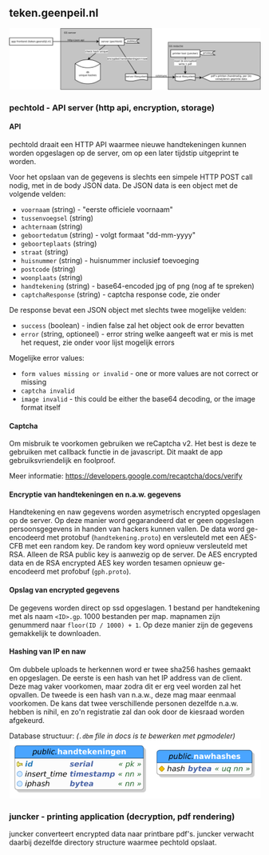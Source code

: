 
## teken.geenpeil.nl

[![Project structuur](docs/structuur.png)](https://raw.githubusercontent.com/GeenPeil/teken/master/docs/structuur.png)

### pechtold - API server (http api, encryption, storage)

#### API

pechtold draait een HTTP API waarmee nieuwe handtekeningen kunnen worden opgeslagen op de server, om op een later tijdstip uitgeprint te worden.

Voor het opslaan van de gegevens is slechts een simpele HTTP POST call nodig, met in de body JSON data. De JSON data is een object met de volgende velden:

 - `voornaam` (string) - "eerste officiele voornaam"
 - `tussenvoegsel` (string)
 - `achternaam` (string)
 - `geboortedatum` (string) - volgt formaat "dd-mm-yyyy"
 - `geboorteplaats` (string)
 - `straat` (string)
 - `huisnummer` (string) - huisnummer inclusief toevoeging
 - `postcode` (string)
 - `woonplaats` (string)
 - `handtekening` (string) - base64-encoded jpg of png (nog af te spreken)
 - `captchaResponse` (string) - captcha response code, zie onder

De response bevat een JSON object met slechts twee mogelijke velden:

 - `success` (boolean) - indien false zal het object ook de error bevatten
 - `error` (string, optioneel) - error string welke aangeeft wat er mis is met het request, zie onder voor lijst mogelijk errors

Mogelijke error values:

 - `form values missing or invalid` - one or more values are not correct or missing
 - `captcha invalid`
 - `image invalid` - this could be either the base64 decoding, or the image format itself

#### Captcha

Om misbruik te voorkomen gebruiken we reCaptcha v2. Het best is deze te gebruiken met callback functie in de javascript. Dit maakt de app gebruiksvriendelijk en foolproof.

Meer informatie: https://developers.google.com/recaptcha/docs/verify

#### Encryptie van handtekeningen en n.a.w. gegevens

Handtekening en naw gegevens worden asymetrisch encrypted opgeslagen op de server. Op deze manier word gegarandeerd dat er geen opgeslagen persoonsgegevens in handen van hackers kunnen vallen.
De data word ge-encodeerd met protobuf (`handtekening.proto`) en versleuteld met een AES-CFB met een random key. De random key word opnieuw versleuteld met RSA. Alleen de RSA public key is aanwezig op de server.
De AES encrypted data en de RSA encrypted AES key worden tesamen opnieuw ge-encodeerd met profobuf (`gph.proto`).

#### Opslag van encrypted gegevens

De gegevens worden direct op ssd opgeslagen. 1 bestand per handtekening met als naam `<ID>.gp`. 1000 bestanden per map. mapnamen zijn genummerd naar `floor(ID / 1000) + 1`.
Op deze manier zijn de gegevens gemakkelijk te downloaden.

#### Hashing van IP en naw

Om dubbele uploads te herkennen word er twee sha256 hashes gemaakt en opgeslagen. De eerste is een hash van het IP address van de client. Deze mag vaker voorkomen, maar zodra dit er erg veel worden zal het opvallen. De tweede is een hash van n.a.w., deze mag maar eenmaal voorkomen. De kans dat twee verschillende personen dezelfde n.a.w. hebben is nihil, en zo'n registratie zal dan ook door de kiesraad worden afgekeurd.

Database structuur: *(`.dbm` file in docs is te bewerken met pgmodeler)*
[![Database geenpeil](docs/database-geenpeil.png)](https://raw.githubusercontent.com/GeenPeil/teken/master/docs/database-geenpeil.png)

### juncker - printing application (decryption, pdf rendering)

juncker converteert encrypted data naar printbare pdf's. juncker verwacht daarbij dezelfde directory structure waarmee pechtold opslaat.
